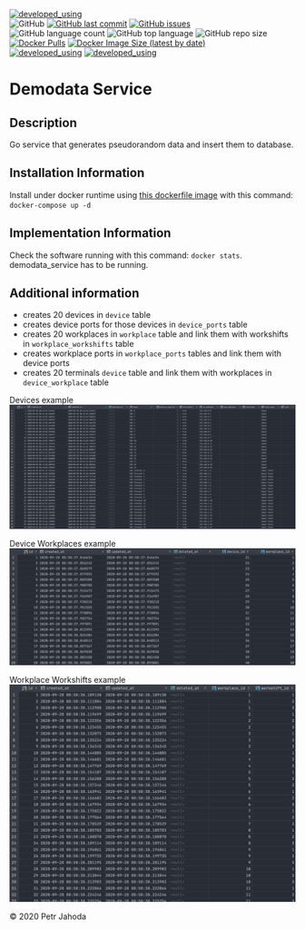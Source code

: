 [![developed_using](https://img.shields.io/badge/developed%20using-Jetbrains%20Goland-lightgrey)](https://www.jetbrains.com/go/)
<br/>
![GitHub](https://img.shields.io/github/license/petrjahoda/demodata_service)
[![GitHub last commit](https://img.shields.io/github/last-commit/petrjahoda/demodata_service)](https://github.com/petrjahoda/demodata_service/commits/master)
[![GitHub issues](https://img.shields.io/github/issues/petrjahoda/demodata_service)](https://github.com/petrjahoda/demodata_service/issues)
<br/>
![GitHub language count](https://img.shields.io/github/languages/count/petrjahoda/demodata_service)
![GitHub top language](https://img.shields.io/github/languages/top/petrjahoda/demodata_service)
![GitHub repo size](https://img.shields.io/github/repo-size/petrjahoda/demodata_service)
<br/>
[![Docker Pulls](https://img.shields.io/docker/pulls/petrjahoda/demodata_service)](https://hub.docker.com/r/petrjahoda/demodata_service)
[![Docker Image Size (latest by date)](https://img.shields.io/docker/image-size/petrjahoda/demodata_service?sort=date)](https://hub.docker.com/r/petrjahoda/demodata_service/tags)
<br/>
[![developed_using](https://img.shields.io/badge/database-PostgreSQL-red)](https://www.postgresql.org) [![developed_using](https://img.shields.io/badge/runtime-Docker-red)](https://www.docker.com)

# Demodata Service
## Description
Go service that generates pseudorandom data and insert them to database.

## Installation Information
Install under docker runtime using [this dockerfile image](https://github.com/petrjahoda/system/tree/master/latest) with this command: ```docker-compose up -d```

## Implementation Information
Check the software running with this command: ```docker stats```. <br/>
demodata_service has to be running.


## Additional information
* creates 20 devices in ```device``` table
* creates device ports for those devices in ```device_ports``` table
* creates 20 workplaces in ```workplace``` table and link them with workshifts in ```workplace_workshifts``` table
* creates workplace ports in ```workplace_ports``` tables and link them with device ports
* creates 20 terminals ```device``` table and link them with workplaces in ```device_workplace``` table


Devices example
![Devices](devices.png)

Device Workplaces example
![DeviceWorkplaces](device_workplaces.png)

Workplace Workshifts example
![WorkplaceWorkshofts](workplace_workshifts.png)

© 2020 Petr Jahoda
